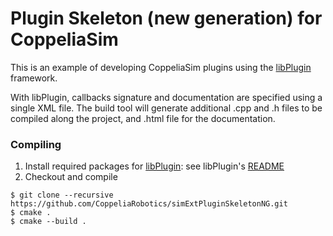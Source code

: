 # Plugin Skeleton (new generation) for CoppeliaSim

This is an example of developing CoppeliaSim plugins using the [libPlugin](http://github.com/CoppeliaRobotics/libPlugin.git) framework.

With libPlugin, callbacks signature and documentation are specified using a single XML file. The build tool will generate additional .cpp and .h files to be compiled along the project, and .html file for the documentation.

### Compiling

1. Install required packages for [libPlugin](https://github.com/CoppeliaRobotics/libPlugin): see libPlugin's [README](external/libPlugin/README.md)
2. Checkout and compile
```
$ git clone --recursive https://github.com/CoppeliaRobotics/simExtPluginSkeletonNG.git
$ cmake .
$ cmake --build .
```
